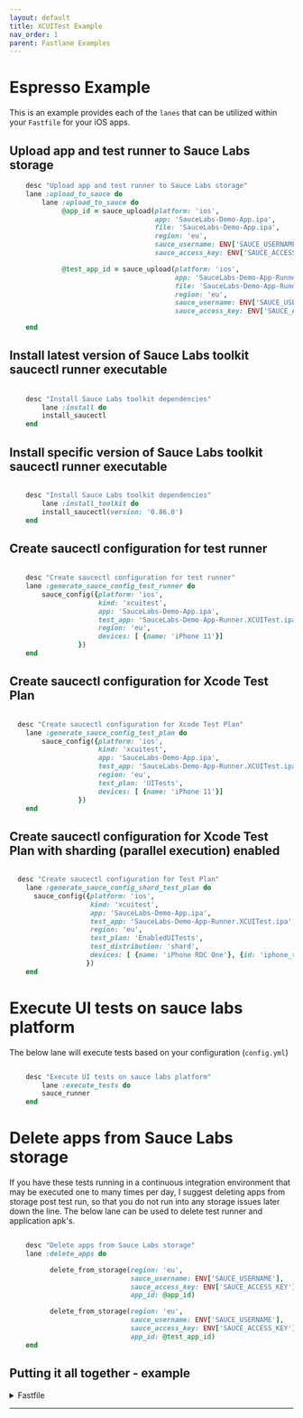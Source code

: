 ```yaml
---
layout: default
title: XCUITest Example
nav_order: 1
parent: Fastlane Examples
---
```


# Espresso Example

This is an example provides each of the `lanes` that can be utilized within your `Fastfile` for your iOS apps.

## Upload app and test runner to Sauce Labs storage

```ruby
    desc "Upload app and test runner to Sauce Labs storage"
    lane :upload_to_sauce do
        lane :upload_to_sauce do
             @app_id = sauce_upload(platform: 'ios',
                                    app: 'SauceLabs-Demo-App.ipa',
                                    file: 'SauceLabs-Demo-App.ipa',
                                    region: 'eu',
                                    sauce_username: ENV['SAUCE_USERNAME'],
                                    sauce_access_key: ENV['SAUCE_ACCESS_KEY'])

             @test_app_id = sauce_upload(platform: 'ios',
                                         app: 'SauceLabs-Demo-App-Runner.XCUITest.ipa',
                                         file: 'SauceLabs-Demo-App-Runner.XCUITest.ipa',
                                         region: 'eu',
                                         sauce_username: ENV['SAUCE_USERNAME'],
                                         sauce_access_key: ENV['SAUCE_ACCESS_KEY'])

    end

```

## Install latest version of Sauce Labs toolkit saucectl runner executable  

```ruby
    
    desc "Install Sauce Labs toolkit dependencies"
        lane :install do
        install_saucectl
    end

```

## Install specific version of Sauce Labs toolkit saucectl runner executable  

```ruby

    desc "Install Sauce Labs toolkit dependencies"
        lane :install_toolkit do
        install_saucectl(version: '0.86.0')
    end 

```

## Create saucectl configuration for test runner

```ruby
    
    desc "Create saucectl configuration for test runner"
    lane :generate_sauce_config_test_runner do
        sauce_config({platform: 'ios',
                      kind: 'xcuitest',
                      app: 'SauceLabs-Demo-App.ipa',
                      test_app: 'SauceLabs-Demo-App-Runner.XCUITest.ipa',
                      region: 'eu',
                      devices: [ {name: 'iPhone 11'}]
                 })
    end


```

## Create saucectl configuration for Xcode Test Plan

```ruby

  desc "Create saucectl configuration for Xcode Test Plan"
    lane :generate_sauce_config_test_plan do
        sauce_config({platform: 'ios',
                      kind: 'xcuitest',
                      app: 'SauceLabs-Demo-App.ipa',
                      test_app: 'SauceLabs-Demo-App-Runner.XCUITest.ipa',
                      region: 'eu',
                      test_plan: 'UITests',
                      devices: [ {name: 'iPhone 11'}]
                 })
    end

```

## Create saucectl configuration for Xcode Test Plan with sharding (parallel execution) enabled

```ruby

  desc "Create saucectl configuration for Test Plan"
    lane :generate_sauce_config_shard_test_plan do
      sauce_config({platform: 'ios',
                    kind: 'xcuitest',
                    app: 'SauceLabs-Demo-App.ipa',
                    test_app: 'SauceLabs-Demo-App-Runner.XCUITest.ipa',
                    region: 'eu',
                    test_plan: 'EnabledUITests',
                    test_distribution: 'shard',
                    devices: [ {name: 'iPhone RDC One'}, {id: 'iphone_rdc_two'} ],
                   })
    end

```

# Execute UI tests on sauce labs platform

The below lane will execute tests based on your configuration (`config.yml`)

```ruby 

    desc "Execute UI tests on sauce labs platform"
        lane :execute_tests do
        sauce_runner
    end

```

# Delete apps from Sauce Labs storage


If you have these tests running in a continuous integration environment that may be executed one to many times per day, I suggest deleting apps from storage post test run, so that you do not run into any storage issues later down the line. The below lane can be used to delete test runner and application apk's.

```ruby

    desc "Delete apps from Sauce Labs storage"
    lane :delete_apps do

          delete_from_storage(region: 'eu',
                              sauce_username: ENV['SAUCE_USERNAME'],
                              sauce_access_key: ENV['SAUCE_ACCESS_KEY'],
                              app_id: @app_id)

          delete_from_storage(region: 'eu',
                              sauce_username: ENV['SAUCE_USERNAME'],
                              sauce_access_key: ENV['SAUCE_ACCESS_KEY'],
                              app_id: @test_app_id)
    end

```

## Putting it all together - example

<details>
<summary>Fastfile</summary>
<pre>

```ruby

# This is an example fastlane file in order to demo how you would use this plugin minimum version number required.
# Update this, if you use features of a newer version
fastlane_version "2.82.0"

platform :ios do

    before_all do |lane, options|
        upload_to_sauce
    end

    desc "Execute ui tests using real devices"
    lane :ui_tests do
        install
        generate_sauce_config_test_runner
        execute_tests
    end

    desc "Install Sauce Labs toolkit dependencies"
        lane :install do
             install_saucectl
    end

   desc "Upload app and test runner to Sauce Labs storage"
         lane :upload_to_sauce do
             @app_id = sauce_upload(platform: 'ios',
                                    app: 'SauceLabs-Demo-App.ipa',
                                    file: 'SauceLabs-Demo-App.ipa',
                                    region: 'eu',
                                    sauce_username: ENV['SAUCE_USERNAME'],
                                    sauce_access_key: ENV['SAUCE_ACCESS_KEY'])

             @test_app_id = sauce_upload(platform: 'ios',
                                         app: 'SauceLabs-Demo-App-Runner.XCUITest.ipa',
                                         file: 'SauceLabs-Demo-App-Runner.XCUITest.ipa',
                                         region: 'eu',
                                         sauce_username: ENV['SAUCE_USERNAME'],
                                         sauce_access_key: ENV['SAUCE_ACCESS_KEY'])
   end

    desc "Create saucectl configuration for test runner"
    lane :generate_sauce_config_test_runner do
        sauce_config({platform: 'ios',
                      kind: 'xcuitest',
                      app: 'SauceLabs-Demo-App.ipa',
                      test_app: 'SauceLabs-Demo-App-Runner.XCUITest.ipa',
                      region: 'eu',
                      devices: [ {name: 'iPhone 11'}]
                 })
    end

    desc "Create saucectl configuration for Xcode Test Plan"
    lane :generate_sauce_config_test_plan do
        sauce_config({platform: 'ios',
                      kind: 'xcuitest',
                      app: 'SauceLabs-Demo-App.ipa',
                      test_app: 'SauceLabs-Demo-App-Runner.XCUITest.ipa',
                      region: 'eu',
                      test_plan: 'UITests',
                      devices: [ {name: 'iPhone 11'}]
                 })
    end

    desc "Execute UI tests on sauce labs platform"
        lane :execute_tests do
             sauce_runner
    end

    desc "Delete apps from Sauce Labs storage"
    lane :delete_apps do

          delete_from_storage(region: 'eu',
                              sauce_username: ENV['SAUCE_USERNAME'],
                              sauce_access_key: ENV['SAUCE_ACCESS_KEY'],
                              app_id: @app_id)

          delete_from_storage(region: 'eu',
                              sauce_username: ENV['SAUCE_USERNAME'],
                              sauce_access_key: ENV['SAUCE_ACCESS_KEY'],
                              app_id: @test_app_id)
    end

    after_all do |lane, options|
        delete_apps
    end
end

```
</pre>
</details>

---------------------------------------------------------------------
